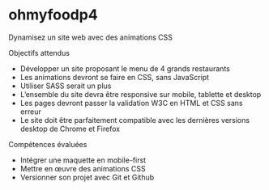 # ohmyfoodp4

Dynamisez un site web avec des animations CSS

Objectifs attendus
- Développer un site proposant le menu de 4 grands restaurants
- Les animations devront se faire en CSS, sans JavaScript
- Utiliser SASS serait un plus
- L’ensemble du site devra être responsive sur mobile, tablette et desktop
- Les pages devront passer la validation W3C en HTML et CSS sans erreur
- Le site doit être parfaitement compatible avec les dernières versions desktop de Chrome et Firefox

Compétences évaluées
- Intégrer une maquette en mobile-first
- Mettre en œuvre des animations CSS
- Versionner son projet avec Git et Github